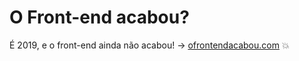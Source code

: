 # O Front-end acabou?

É 2019, e o front-end ainda não acabou! -> [ofrontendacabou.com](https://ofrontendacabou.com) :boom:
